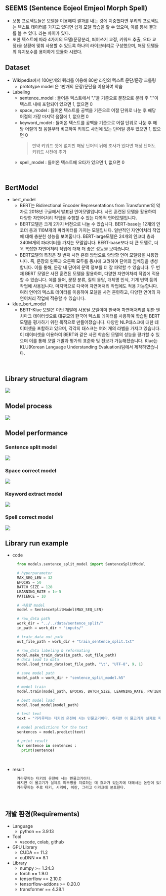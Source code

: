 ## SEEMS (Sentence Eojeol Emjeol Morph Spell)
  - 보통 프로젝트들은 모델을 이용해여 결과를 내는 것에 치중했다면 우리의 프로젝트는 텍스트 데이터를 가지고 있다면 쉽게 모델 학습을 할 수 있으며, 이를 통해 결과를 볼 수 있다. 라는 차이가 있다.
  - 또한 텍스트에 따라 4가지의 모델(문장분리, 띄어쓰기 교정, 키워드 추출, 오타 교정)을 상황에 맞춰 사용할 수 있도록 하나의 라이브러리로 구성했으며, 해당 모델들의 유지보수를 용이하게 모듈화 시켰다.

## Dataset
  - Wikipedia에서 100만개의 쿼리를 이용해 80만 라인의 텍스트 문단/문장 크롤링
    - prototype model 은 1만개의 문장/문단을 이용하여 학습  
  - Labeling
    - sentence_model : 들어온 텍스트에서 "."을 기준으로 문장으로 분리 후 "."이 텍스트 내에 포함되어 있으면 1, 없으면 0
    - space_model : 들어온 텍스트를 공백을 기준으로 어절 단위로 나눈 후 해당 어절의 가장 마지막 음절에 1, 없으면 0
    - keyword_model : 들어온 텍스트를 공백을 기준으로 어절 단위로 나눈 후 해당 어절의 첫 음절부터 비교하여 키워드 사전에 있는 단어일 경우 있으면 1, 없으면 0
      > 만약 키워드 셋에 없지만 해당 단어의 뒤에 조사가 있다면 해당 단어도 키워드 사전에 추가
    - spell_model : 들어온 텍스트에 오타가 있으면 1, 없으면 0
<br>

## BertModel
  - bert_model
    - BERT는 Bidirectional Encoder Representations from Transformer의 약자로 2018년 구글에서 발표된 언어모델입니다. 사전 훈련된 모델을 활용하여 다양한 자연어처리 작업을 수행할 수 있는 다목적 언어모델입니다.
    - BERT모델은 크게 2가지 버전으로 나눌 수 있습니다. BERT-base는 12개의 인코더 층과 110M개의 파라미터를 가지는 모델입니다. 일반적인 자연어처리 작업에 대해 충분한 성능을 보여줍니다. BERT-large모델은 24개의 인코더 층과 340M개의 파라미터를 가지는 모델입니다. BERT-base보다 더 큰 모델로, 더욱 복잡한 자연어처리 작업에 대해 더 좋은 성능을 보여줍니다.
    - BERT모델의 특징은 첫 번째 사전 훈련 방법으로 양방향 언어 모델링을 사용합니다. 즉, 문장의 왼쪽과 오른쪽 모두를 동시에 고려하여 단어의 임베딩을 생성합니다. 이를 통해, 문장 내 단어의 문맥 정보를 더 잘 파악할 수 있습니다. 두 번재 BERT 모델은 사전 훈련된 모델을 활용하여, 다양한 자연어처리 작업에 적용할 수 있습니다. 예를 들어, 문장 분류, 질의 응답, 개체명 인식, 기계 번역 등의 작업에 사용됩니다. 마지막으로 다국어 자연어처리 작업에도 적용 가능합니다. 여러 언어의 텍스트 데이터를 이용하여 모델을 사전 훈련하고, 다양한 언어의 자연어처리 작업에 적용할 수 있습니다.
  - klue_bert_model
    - BERT-Klue 모델은 이번 개발에 사용될 모델이며 한국어 자연어처리를 위한 벤치마크 데이터셋으로 대규모의 한국어 텍스트 데이터를 사용하여 학습된 BERT모델을 평가하기 위한 목적으로 만들어졌습니다. 다양한 NLP태스크에 대한 데이터셋을 포함하고 있으며, 각각의 태스크는 여러 개의 라벨을 가지고 있습니다. 이 데이터셋을 이용하여 BERT와 같은 사전 학습된 모델의 성능을 평가할 수 있으며 이를 통해 모델 개발과 평가의 표준화 및 진보가 가능해졌습니다. Klue는 KLU(Korean Language Understanding Evaluation)팀에서 제작하였습니다.
<br>

## Library structural diagram

  ![](/figures/library_structural.png)
<br>


## Model process

  ![](/figures/model_preocess.png)
<br>

## Model performance

  ### Sentence split model
  ![](/figures/SentenceSplitModel.png)
<br>

  ### Space correct model
  ![](/figures/SpaceCorrectModel.png)
<br>

  ### Keyword extract model
  ![](/figures/KeywordExtractModel.png)
<br>

  ### Spell correct model
  ![](/figures/SpellCorrectModel.png)
<br>

## Library run example

- code
  ```python
    from models.sentence_split_model import SentenceSplitModel

    # hyperparameter
    MAX_SEQ_LEN = 32
    EPOCHS = 50
    BATCH_SIZE = 128
    LEARNING_RATE = 1e-5
    PATIENCE = 10

    # 사용할 model
    model = SentenceSplitModel(MAX_SEQ_LEN)

    # raw_data path
    work_dir = "../../data/sentence_split/"
    in_path = work_dir + "inputs/"

    # train_data out path
    out_file_path = work_dir + "train_sentence_split.txt"

    # raw_data labeling & reformating
    model.make_train_data(in_path, out_file_path)
    # data load to data
    model.load_train_data(out_file_path, "\t", "UTF-8", 9, 1)

    # save model path
    model_path = work_dir + "sentence_split_model.h5"

    # model train
    model.train(model_path, EPOCHS, BATCH_SIZE, LEARNING_RATE, PATIENCE)

    # best model load
    model.load_model(model_path)

    # test text
    text = "가라루파는 터키의 온천에 사는 민물고기이다. 하지만 이 물고기가 실제로 피부병을 치료하는 데 효과가 있는지에 대해서는 논란이 있다. 가라루파는 주로 터키, 시리아, 이란, 그리고 이라크에 분포한다."

    # model predictions for the text
    sentences = model.predict(text)

    # print result
    for sentence in sentences :
      print(sentence)
  ```
<br>

- result
  ```cmd
    가라루파는 터키의 온천에 사는 민물고기이다.
    하지만 이 물고기가 실제로 피부병을 치료하는 데 효과가 있는지에 대해서는 논란이 있다.
    가라루파는 주로 터키, 시리아, 이란, 그리고 이라크에 분포한다.
  ```
<br>

## 개발 환경(Requirements)
   - Language
     - python == 3.9.13
   - Tool
     - vscode, colab, github
   - GPU Library
     - CUDA == 11.2
     - cuDNN == 8.1
   - Library
     - numpy >= 1.24.3
     - torch == 1.9.0
     - tensorflow == 2.10.0
     - tensorflow-addons >= 0.20.0
     - transformer == 4.28.1